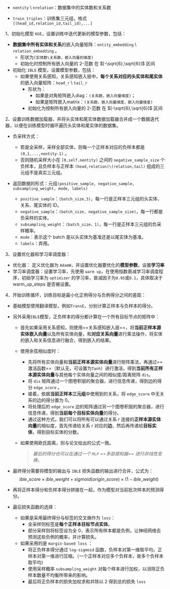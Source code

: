 - `nentity` \ `nrelation`：数据集中的实体数和关系数

- `train_triples`：训练集三元组，格式 `[(head_id,relation_id,tail_id),...]`

1、初始化模型 `KGE`，设置训练中迭代更新的模型参数，包括：

- **数据集中所有实体和关系**的嵌入向量矩阵：`entity_embedding`  \ `relation_embedding` 。
  - 形状为`(实体数\关系数，嵌入向量的维度)`
  - 初始化时控制所有嵌入向量的 2-范数 在 $[-\sqrt{6},\sqrt{6}]$ 区间
- 初始化 `IBLE` 模型，设置模型参数，包括：
  - 如果使用关系感知，关系感知嵌入层中，**每个关系对应的头实体和尾实体**的嵌入向量矩阵：`head_r` \ `tail_r`
    - 形状为：
      - 如果是对角矩阵嵌入diag：`(关系数，嵌入向量维度)`；
      - 如果是矩阵嵌入matrix：`(关系数，嵌入向量维度，嵌入向量维度)`
    - 初始化为控制所有嵌入向量的 2-范数 在 $[-\sqrt{6},\sqrt{6}]$ 区间

2、设置训练数据加载器，并将头实体和尾实体数据加载器合并成一个数据迭代器，以便在训练模型时循环遍历头实体和尾实体的数据集。

- 负采样方式：
  - 若是全采样，采样全部实体，则每一个正样本对应的负样本都是 `(0,1,...,nentity-1)` 。
  - 否则随机采样大小在 `[0,self.nentity)` 之间的 `negative_sample_size` 个负样本，且负样本与正样本 `(head,relation)\(relation,tail)` 组成的三元组不是真实三元组。

- 返回数据的形式：元组`(positive_sample, negative_sample, subsampling_weight, mode, labels)`
  - `positive_sample`：`(batch_size,3)`，每一行是正样本三元组的头实体、关系、尾实体的 ID。
  - `negative_sample`：`(batch_size, negative_sample_size)`，每一行都是负采样的实体。
  - `subsampling_weight`：`(batch_size，1)`，每一行是正样本三元组的负采样概率。
  - `mode`：表示这个 batch 是以头实体为基准还是以尾实体为基准。
  - `labels`：弃用。

3、设置优化器和学习率调度器：

- 优化器： 定义优化器为 `AdamW`，并设置优化器要优化的**模型参数**，设置**学习率**
- 学习率调度器：设置学习率，先使用 `warm up`，在使用指数衰减学习率调度程序，初始学习率为 `optimizer` 的学习率，衰减因子为`0.95`或`0.1`，具体取决于 warm_up_steps 是否被设置。

4、开始训练循环，训练目标是最小化正例得分与负例得分之间的差距：

- 基础模型使用翻译模型，例如`TransE`，分别计算正样本与负样本的得分。

- 另外采用`IBLE`模型，正负样本的得分都计算在一个所有目标节点的矩阵中：

  - 首先如果采用关系感知，则使用==关系感知嵌入层==，将**当前正样本源实体嵌入向量**以及所有实体向量，和**对应关系向量**进行乘法操作，将实体的嵌入和关系信息进行融合，得到嵌入的结果。

  - 使用余弦相似度时：

    - 先将所有实体向量和**当前正样本源实体向量**进行矩阵乘法，再通过==激活函数==（默认无，可设置为`Tanh`）进行激活，得到**当前所有正样本源实体向量**与其他每个实体向量之间的相似度/距离矩阵 `dis`。
    - 将 `dis` 矩阵通过一个图卷积层的聚合器，进行信息传递，得到边的得分 `edge_score` 。
    - 接着，依据**当前正样本三元组**中使用到的关系，将 `edge_score` 中无关系的边的得分置为 0。
    - 将处理后的 `edge_score` 边的矩阵通过另一个图卷积层的聚合器，进行信息传递，得到**当前每个目标实体向量**的得分。
    - 通过这种方式，我们可以将所有可以通过关系 r 连接的**正样本源实体向量**的相似度，首先传递给关系 r  对应的**边**，然后再传递给**目标实体**，得到目标实体的分数。

  - 如果使用欧氏距离，则与论文给出的公式一致。

    > *最后的得分也可以在通过一个 `MLP` ==多层感知器== 进行非线性变换。*

- 最终得分需要将模型的输出与 `IBLE` 损失函数的输出进行合并，公式为：
  $$
  ible\_score \times ible\_weight + sigmoid(origin\_score) \times (1-ible\_weight)
  $$

- 再将正样本得分和负样本得分拼接在一起，作为模型对当前批次样本的预测得分。
- 最后损失函数的选择：
  - 如果是采用最终得分与标签的交叉熵作为 `loss`：
    - 全采样则标签是**每个正样本目标节点实体**。
    - 部分采样则将标签设为全 0，表示所有样本都是负例，让神经网络去预测这些负例的概率，并计算损失。
  - 如果采用的是 `margin-based loss` ：
    - 将正负样本得分通过 `log-sigmoid` 函数，负样本对第一维取平均，正样本对第一维进行压缩。（一个正样本对应多个负样本，故多个负样本取平均）
    - 使用采样概率 `subsampling_weight` 对每个样本进行加权，以消除正负样本数量不均衡所带来的影响。
    - 最后将正负样本的损失加权求和并除以 2 得到总的损失 `loss`
